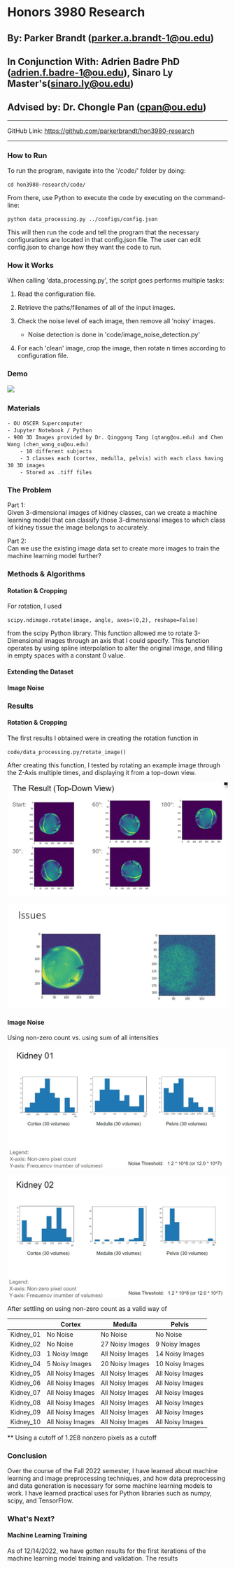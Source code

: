 # Honors 3980 Research
## By: Parker Brandt (parker.a.brandt-1@ou.edu)
## In Conjunction With: Adrien Badre PhD (adrien.f.badre-1@ou.edu), Sinaro Ly Master's(sinaro.ly@ou.edu)
## Advised by: Dr. Chongle Pan (cpan@ou.edu)

<hr>

GitHub Link: https://github.com/parkerbrandt/hon3980-research

<hr>

### How to Run

To run the program, navigate into the '/code/' folder by doing:

`cd hon3980-research/code/`

From there, use Python to execute the code by executing on the command-line:

`python data_processing.py ../configs/config.json`

This will then run the code and tell the program that the necessary configurations are located in that config.json file. The user can edit config.json to change how they want the code to run.


### How it Works

When calling 'data_processing.py', the script goes performs multiple tasks:

1) Read the configuration file.

2) Retrieve the paths/filenames of all of the input images.

3) Check the noise level of each image, then remove all 'noisy' images.
    - Noise detection is done in 'code/image_noise_detection.py'

4) For each 'clean' image, crop the image, then rotate n times according to configuration file.




### Demo

![](media/demo/demo.gif)

### Materials
    - OU OSCER Supercomputer
    - Jupyter Notebook / Python
    - 900 3D Images provided by Dr. Qinggong Tang (qtang@ou.edu) and Chen Wang (chen_wang_ou@ou.edu)
        - 10 different subjects
        - 3 classes each (cortex, medulla, pelvis) with each class having 30 3D images
        - Stored as .tiff files

### The Problem

Part 1:</br>
Given 3-dimensional images of kidney classes, can we create a machine learning model that can classify those 3-dimensional images to which class of kidney tissue the image belongs to accurately.


Part 2:</br>
Can we use the existing image data set to create more images to train the machine learning model further?


### Methods & Algorithms

#### Rotation & Cropping

For rotation, I used

`scipy.ndimage.rotate(image, angle, axes=(0,2), reshape=False)`

from the scipy Python library. This function allowed me to rotate 3-Dimensional images through an axis that I could specify. This function operates by using spline interpolation to alter the original image, and filling in empty spaces with a constant 0 value.


#### Extending the Dataset

#### Image Noise


### Results

#### Rotation & Cropping

The first results I obtained were in creating the rotation function in

`code/data_processing.py/rotate_image()`

After creating this function, I tested by rotating an example image through the Z-Axis multiple times, and displaying it from a top-down view.

![](media/results/rotcrop/initialrotation.JPG)

![](media/results/rotcrop/noiseissue.JPG)


#### Image Noise

Using non-zero count vs. using sum of all intensities

![](media/results/noise/kidney01noise.JPG)

![](media/results/noise/kidney02noise.JPG)


After settling on using non-zero count as a valid way of 

|           | Cortex            | Medulla           | Pelvis            |
|-----------|-------------------|-------------------|-------------------|
|Kidney_01  | No Noise          | No Noise          | No Noise          |
|Kidney_02  | No Noise          | 27 Noisy Images   | 9 Noisy Images    |
|Kidney_03  | 1 Noisy Image     | All Noisy Images  | 14 Noisy Images   |
|Kidney_04  | 5 Noisy Images    | 20 Noisy Images   | 10 Noisy Images   |
|Kidney_05  | All Noisy Images  | All Noisy Images  | All Noisy Images  |
|Kidney_06  | All Noisy Images  | All Noisy Images  | All Noisy Images  |
|Kidney_07  | All Noisy Images  | All Noisy Images  | All Noisy Images  |
|Kidney_08  | All Noisy Images  | All Noisy Images  | All Noisy Images  |
|Kidney_09  | All Noisy Images  | All Noisy Images  | All Noisy Images  |
|Kidney_10  | All Noisy Images  | All Noisy Images  | All Noisy Images  |

** Using a cutoff of 1.2E8 nonzero pixels as a cutoff


### Conclusion

Over the course of the Fall 2022 semester, I have learned about machine learning and image preprocessing techniques, and how data preprocessing and data generation is necessary for some machine learning models to work. I have learned practical uses for Python libraries such as numpy, scipy, and TensorFlow. 


### What's Next?

#### Machine Learning Training
As of 12/14/2022, we have gotten results for the first iterations of the machine learning model training and validation. The results 